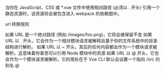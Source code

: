 ##

当你在 JavaScript、CSS 或 *.vue 文件中使用相对路径 (必须以 . 开头) 引用一个静态资源时，该资源将会被包含进入 webpack 的依赖图中。

url 转换规则

如果 URL 是一个绝对路径 (例如 /images/foo.png)，它将会被保留不变
如果 URL 以 . 开头，它会作为一个相对模块请求被解释且基于你的文件系统中的目录结构进行解析。
如果 URL 以 ~ 开头，其后的任何内容都会作为一个模块请求被解析。这意味着你甚至可以引用 Node 模块中的资源
如果 URL 以 @ 开头，它也会作为一个模块请求被解析。它的用处在于 Vue CLI 默认会设置一个指向 <projectRoot>/src 的别名 @
